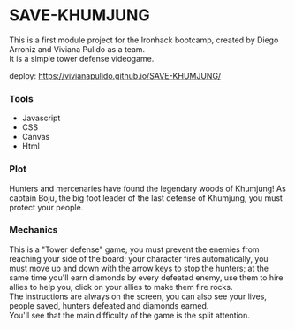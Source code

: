 # SAVE-KHUMJUNG
This is a first module project for the Ironhack bootcamp, created by Diego Arroniz and Viviana Pulido as a team.<br/>
It is a simple tower defense videogame.

deploy: https://vivianapulido.github.io/SAVE-KHUMJUNG/

### Tools
* Javascript
* CSS
* Canvas
* Html

### Plot
Hunters and mercenaries have found the legendary woods of Khumjung! As captain Boju, the big foot leader of the last defense of Khumjung, you must protect your people.<br/>

### Mechanics
This is a "Tower defense" game; you must prevent the enemies from reaching your side of the board; your character fires automatically, you must move up and down with the arrow keys to stop the hunters; at the same time you'll earn diamonds by every defeated enemy, use them to hire allies to help you, click on your allies to make them fire rocks.<br/>
The instructions are always on the screen, you can also see your lives, people saved, hunters defeated and diamonds earned.<br/>
You'll see that the main difficulty of the game is the split attention.



